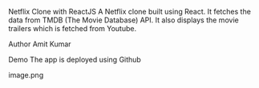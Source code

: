 Netflix Clone with ReactJS
A Netflix clone built using React. It fetches the data from TMDB (The Movie Database) API. It also displays the movie trailers which is fetched from Youtube.

Author
Amit Kumar

Demo
The app is deployed using Github

image.png
